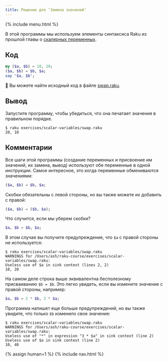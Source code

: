 ```yaml
---
title: Решение для ’Замена значений‘
---
```


{% include menu.html %}

В этой программы мы используем элементы синтаксиса Raku из прошлой главы о
[скалярных переменных](/ru/essentials/scalar-variables).

## Код

```raku
my ($a, $b) = 10, 20;
($a, $b) = $b, $a;
say "$a, $b";
```

🦋 Вы можете найти исходный код в файле [swap.raku](https://github.com/ash/raku-course/blob/master/exercises/scalar-variables/swap.raku).

## Вывод

Запустите программу, чтобы убедиться, что она печатает значения в правильном
порядке.

```console
$ raku exercises/scalar-variables/swap.raku
20, 10
```

## Комментарии

Все шаги этой программы (создание переменных и присвоение им значений, их
замена, вывод) используют обе переменные в одной инструкции. Самое интересное,
это когда переменные обмениваются значениями:

```raku
($a, $b) = $b, $a;
```

Скобки обязательны с левой стороны, но вы также можете их добавить с правой:

```raku
($a, $b) = ($b, $a);
```

Что случится, если мы уберем скобки?

```raku
$a, $b = $b, $a;
```

В этом случае вы получите предупреждение, что `$a` с правой стороны не используется:

```
$ raku exercises/scalar-variables/swap.raku
WARNINGS for /Users/ash/raku-course/exercises/scalar-variables/swap.raku:
Useless use of $a in sink context (lines 2, 2)
10, 20
```

На самом деле строка выше эквивалентна бесполезному присваиванию `$b = $b`. Это
легко увидеть, если вы измените значение с правой стороны, например:

```raku
$a, $b = 2 * $b, 3 * $a;
```

Программа напишет еще больше предупреждений, но вы также увидите, что только
`$b` изменило свое значение:

```
$ raku exercises/scalar-variables/swap.raku
WARNINGS for /Users/ash/raku-course/exercises/scalar-variables/swap.raku:
Useless use of "*" in expression "3 * $a" in sink context (line 2)
Useless use of $a in sink context (line 2)
10, 40
```

{% assign human=1 %}
{% include nav.html %}
